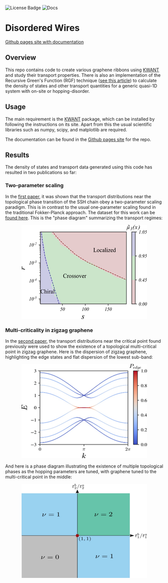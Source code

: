![License Badge](https://img.shields.io/github/license/saumitrank/disordered-wires?style=plastic)
![Docs](https://img.shields.io/website?down_message=offline&label=docs&up_message=online&url=https%3A%2F%2Fsaumitrank.github.io%2Fdisordered-wires%2F)

# Disordered Wires

[Github pages site with documentation](https://saumitrank.github.io/disordered-wires/)

## Overview

This repo contains code to create various graphene ribbons using [KWANT](https://kwant-project.org/) and study their transport properties. 
There is also an implementation of the Recursive Green's Function (RGF) technique ([see this article](https://doi.org/10.1007/BF01328846)) to calculate the density of states and other transport quantities for a generic quasi-1D system with on-site or hopping-disorder. 


## Usage

The main requirement is the [KWANT](https://kwant-project.org/) package, which can be installed by following the instructions on its site. Apart from this the usual scientific libraries such as numpy, scipy, and matplotlib are required. 

The documentation can be found in the [Github pages site](https://saumitrank.github.io/disordered-wires/) for the repo.


## Results

The density of states and transport data generated using this code has resulted in two publications so far:

### Two-parameter scaling

In the [first paper](https://doi.org/10.48550/arXiv.2112.09748), it was shown that the transport distributions near the topological phase transition of the SSH chain obey a two-parameter scaling paradigm. 
This is in contrast to the usual one-parameter scaling found in the traditional Fokker-Planck approach. 
The dataset for this work can be [found here](https://hdl.handle.net/11299/229873). 
This is the "phase diagram" summarizing the transport regimes:
<p align="center">
  <img alt="Phase Diagram" src="/images/phase-diagram.jpg" width="400" height="300">
</p>

### Multi-criticality in zigzag graphene

In the [second paper](https://doi.org/10.48550/arXiv.2208.05529), the transport distributions near the critical point found previously were used to show the existence of a topological multi-critical point in zigzag graphene. 
Here is the dispersion of zigzag graphene, highlighting the edge states and flat dispersion of the lowest sub-band:
<p align="center">
  <img alt="Phase Diagram" src="/images/zigzag-dispersion.jpg" width="400" height="300">
</p>
And here is a phase diagram illustrating the existence of multiple topological phases as the hopping parameters are tuned, with graphene tuned to the multi-critical point in the middle:
<p align="center">
  <img alt="Phase Diagram" src="/images/phase-diagram-zigzag.jpg" width="400" height="300">
</p>
